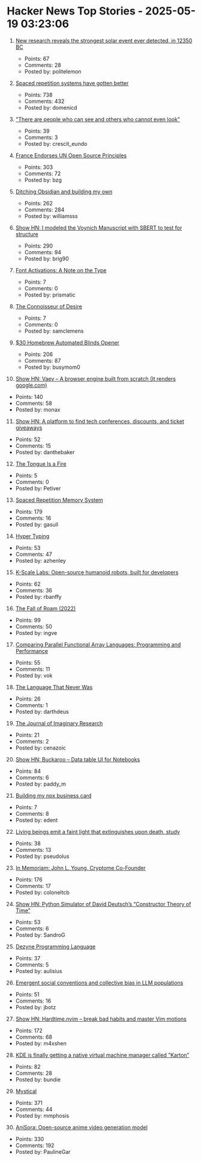 # Hacker News Top Stories - 2025-05-19 03:23:06

1. [New research reveals the strongest solar event ever detected, in 12350 BC](https://phys.org/news/2025-05-reveals-strongest-solar-event-bc.html)
   - Points: 67
   - Comments: 28
   - Posted by: politelemon

2. [Spaced repetition systems have gotten better](https://domenic.me/fsrs/)
   - Points: 738
   - Comments: 432
   - Posted by: domenicd

3. ["There are people who can see and others who cannot even look"](https://worldhistory.substack.com/p/there-are-people-who-can-see-and)
   - Points: 39
   - Comments: 3
   - Posted by: crescit_eundo

4. [France Endorses UN Open Source Principles](https://social.numerique.gouv.fr/@codegouvfr/114529954373492878)
   - Points: 303
   - Comments: 72
   - Posted by: bzg

5. [Ditching Obsidian and building my own](https://amberwilliams.io/blogs/building-my-own-pkms)
   - Points: 262
   - Comments: 284
   - Posted by: williamsss

6. [Show HN: I modeled the Voynich Manuscript with SBERT to test for structure](https://github.com/brianmg/voynich-nlp-analysis)
   - Points: 290
   - Comments: 94
   - Posted by: brig90

7. [Font Activations: A Note on the Type](https://robhorning.substack.com/p/font-activations)
   - Points: 7
   - Comments: 0
   - Posted by: prismatic

8. [The Connoisseur of Desire](https://www.nybooks.com/articles/2025/05/29/the-connoisseur-of-desire-the-annotated-great-gatsby/)
   - Points: 7
   - Comments: 0
   - Posted by: samclemens

9. [$30 Homebrew Automated Blinds Opener](https://sifter.org/~simon/journal/20240718.html)
   - Points: 206
   - Comments: 87
   - Posted by: busymom0

10. [Show HN: Vaev – A browser engine built from scratch (It renders google.com)](https://github.com/skift-org/vaev)
   - Points: 140
   - Comments: 58
   - Posted by: monax

11. [Show HN: A platform to find tech conferences, discounts, and ticket giveaways](https://www.tech.tickets/)
   - Points: 52
   - Comments: 15
   - Posted by: danthebaker

12. [The Tongue Is a Fire](https://www.lrb.co.uk/the-paper/v47/n09/ferdinand-mount/the-tongue-is-a-fire)
   - Points: 5
   - Comments: 0
   - Posted by: Petiver

13. [Spaced Repetition Memory System](https://notes.andymatuschak.org/Spaced_repetition_memory_system)
   - Points: 179
   - Comments: 16
   - Posted by: gasull

14. [Hyper Typing](https://pscanf.com/s/341/)
   - Points: 53
   - Comments: 47
   - Posted by: azhenley

15. [K-Scale Labs: Open-source humanoid robots, built for developers](https://www.kscale.dev/)
   - Points: 62
   - Comments: 36
   - Posted by: rbanffy

16. [The Fall of Roam (2022)](https://every.to/superorganizers/the-fall-of-roam)
   - Points: 99
   - Comments: 50
   - Posted by: ingve

17. [Comparing Parallel Functional Array Languages: Programming and Performance](https://arxiv.org/abs/2505.08906)
   - Points: 55
   - Comments: 11
   - Posted by: vok

18. [The Language That Never Was](https://blog.celes42.com/the_language_that_never_was.html)
   - Points: 26
   - Comments: 1
   - Posted by: darthdeus

19. [The Journal of Imaginary Research](https://journalofimaginaryresearch.home.blog/)
   - Points: 21
   - Comments: 2
   - Posted by: cenazoic

20. [Show HN: Buckaroo – Data table UI for Notebooks](https://github.com/paddymul/buckaroo)
   - Points: 84
   - Comments: 6
   - Posted by: paddy_m

21. [Building my npx business card](https://ashley.dev/posts/turning-feedback-into-features/)
   - Points: 7
   - Comments: 8
   - Posted by: edent

22. [Living beings emit a faint light that extinguishes upon death, study](https://phys.org/news/2025-05-emit-faint-extinguishes-death.html)
   - Points: 38
   - Comments: 13
   - Posted by: pseudolus

23. [In Memoriam: John L. Young, Cryptome Co-Founder](https://www.eff.org/deeplinks/2025/05/memoriam-john-l-young-cryptome-co-founder)
   - Points: 176
   - Comments: 17
   - Posted by: coloneltcb

24. [Show HN: Python Simulator of David Deutsch’s “Constructor Theory of Time”](https://github.com/gvelesandro/constructor-theory-simulator)
   - Points: 53
   - Comments: 6
   - Posted by: SandroG

25. [Dezyne Programming Language](https://dezyne.org/dezyne/manual/dezyne/dezyne.html)
   - Points: 37
   - Comments: 5
   - Posted by: aulisius

26. [Emergent social conventions and collective bias in LLM populations](https://www.science.org/doi/10.1126/sciadv.adu9368)
   - Points: 51
   - Comments: 16
   - Posted by: jbotz

27. [Show HN: Hardtime.nvim – break bad habits and master Vim motions](https://github.com/m4xshen/hardtime.nvim)
   - Points: 172
   - Comments: 68
   - Posted by: m4xshen

28. [KDE is finally getting a native virtual machine manager called “Karton”](https://www.neowin.net/news/kde-is-finally-getting-a-native-virtual-machine-manager-called-karton/)
   - Points: 82
   - Comments: 28
   - Posted by: bundie

29. [Mystical](https://suberic.net/~dmm/projects/mystical/README.html)
   - Points: 371
   - Comments: 44
   - Posted by: mmphosis

30. [AniSora: Open-source anime video generation model](https://komiko.app/video/AniSora)
   - Points: 330
   - Comments: 192
   - Posted by: PaulineGar

